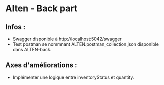 # Alten - Back part

## Infos :
 - Swagger disponible à http://localhost:5042/swagger
 - Test postman se nommnant ALTEN.postman_collection.json disponible dans ALTEN-back.

## Axes d'améliorations : 
 - Implémenter une logique entre inventoryStatus et quantity.
